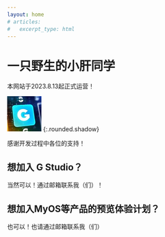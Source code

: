 ```yaml
---
layout: home
# articles:
#   excerpt_type: html
---
```

# 一只野生的小肝同学
本网站于2023.8.13起正式运营！

![image](/G工作室图片.jpg) 
{:.rounded.shadow}  

感谢开发过程中各位的支持！
## 想加入 G Studio？
当然可以！通过邮箱联系我（们）！
## 想加入MyOS等产品的预览体验计划？
也可以！也请通过邮箱联系我（们）
